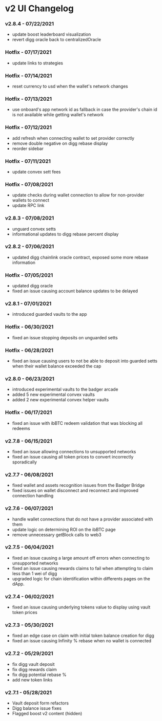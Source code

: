 # v2 UI Changelog

### v2.8.4 - 07/22/2021

-   update boost leaderboard visualization
-   revert digg oracle back to centralizedOracle

### Hotfix - 07/17/2021

-   update links to strategies

### Hotfix - 07/14/2021

-   reset currency to usd when the wallet's network changes

### Hotfix - 07/13/2021

-   use onboard's app network id as fallback in case the provider's chain id is not available while getting wallet's network

### Hotfix - 07/12/2021

-   add refresh when connecting wallet to set provider correctly
-   remove double negative on digg rebase display
-   reorder sidebar

### Hotfix - 07/11/2021

-   update convex sett fees

### Hotfix - 07/08/2021

-   update checks during wallet connection to allow for non-provider wallets to connect
-   update RPC link

### v2.8.3 - 07/08/2021

-   unguard convex setts
-   informational updates to digg rebase percent display

### v2.8.2 - 07/06/2021

-   updated digg chainlink oracle contract, exposed some more rebase information

### Hotfix - 07/05/2021

-   updated digg oracle
-   fixed an issue causing account balance updates to be delayed

### v2.8.1 - 07/01/2021

-   introduced guarded vaults to the app

### Hotfix - 06/30/2021

-   fixed an issue stopping deposits on unguarded setts

### Hotfix - 06/28/2021

-   fixed an issue causing users to not be able to deposit into guarded setts when their wallet balance exceeded the cap

### v2.8.0 - 06/23/2021

-   introduced experimental vaults to the badger arcade
-   added 5 new experimental convex vaults
-   added 2 new experimental convex helper vaults

### Hotfix - 06/17/2021

-   fixed an issue with ibBTC redeem validation that was blocking all redeems

### v2.7.8 - 06/15/2021

-   fixed an issue allowing connections to unsupported networks
-   fixed an issue causing all token prices to convert incorrectly sporadically

### v2.7.7 - 06/08/2021

-   fixed wallet and assets recognition issues from the Badger Bridge
-   fixed issues on wallet disconnect and reconnect and improved connection handling

### v2.7.6 - 06/07/2021

-   handle wallet connections that do not have a provider associated with them
-   update logic on determining ROI on the ibBTC page
-   remove unnecessary getBlock calls to web3

### v2.7.5 - 06/04/2021

-   fixed an issue causing a large amount off errors when connecting to unsupported networks
-   fixed an issue causing rewards claims to fail when attempting to claim less than 1 wei of digg
-   upgraded logic for chain identification within differents pages on the dApp.

### v2.7.4 - 06/02/2021

-   fixed an issue causing underlying tokens value to display using vault token prices

### v2.7.3 - 05/30/2021

-   fixed an edge case on claim with initial token balance creation for digg
-   fixed an issue causing Infinity % rebase when no wallet is connected

### v2.7.2 - 05/29/2021

-   fix digg vault deposit
-   fix digg rewards claim
-   fix digg potential rebase %
-   add new token links

### v2.7.1 - 05/28/2021

-   Vault deposit form refactors
-   Digg balance issue fixes
-   Flagged boost v2 content (hidden)
